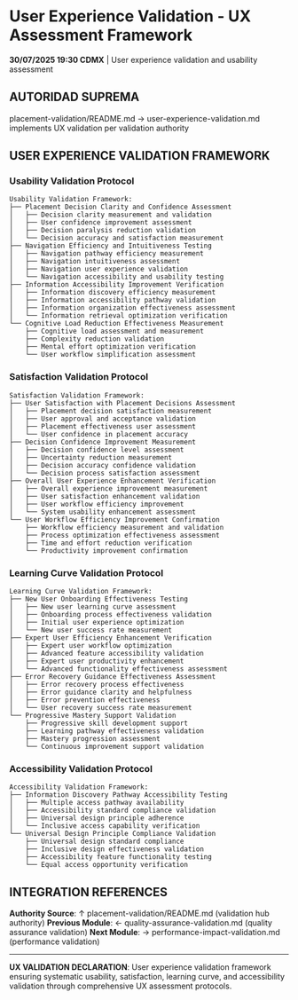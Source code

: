 # User Experience Validation - UX Assessment Framework

**30/07/2025 19:30 CDMX** | User experience validation and usability assessment

## AUTORIDAD SUPREMA
placement-validation/README.md → user-experience-validation.md implements UX validation per validation authority

## USER EXPERIENCE VALIDATION FRAMEWORK

### **Usability Validation Protocol**
```
Usability Validation Framework:
├── Placement Decision Clarity and Confidence Assessment
│   ├── Decision clarity measurement and validation
│   ├── User confidence improvement assessment
│   ├── Decision paralysis reduction validation
│   └── Decision accuracy and satisfaction measurement
├── Navigation Efficiency and Intuitiveness Testing
│   ├── Navigation pathway efficiency measurement
│   ├── Navigation intuitiveness assessment
│   ├── Navigation user experience validation
│   └── Navigation accessibility and usability testing
├── Information Accessibility Improvement Verification
│   ├── Information discovery efficiency measurement
│   ├── Information accessibility pathway validation
│   ├── Information organization effectiveness assessment
│   └── Information retrieval optimization verification
└── Cognitive Load Reduction Effectiveness Measurement
    ├── Cognitive load assessment and measurement
    ├── Complexity reduction validation
    ├── Mental effort optimization verification
    └── User workflow simplification assessment
```

### **Satisfaction Validation Protocol**
```
Satisfaction Validation Framework:
├── User Satisfaction with Placement Decisions Assessment
│   ├── Placement decision satisfaction measurement
│   ├── User approval and acceptance validation
│   ├── Placement effectiveness user assessment
│   └── User confidence in placement accuracy
├── Decision Confidence Improvement Measurement
│   ├── Decision confidence level assessment
│   ├── Uncertainty reduction measurement
│   ├── Decision accuracy confidence validation
│   └── Decision process satisfaction assessment
├── Overall User Experience Enhancement Verification
│   ├── Overall experience improvement measurement
│   ├── User satisfaction enhancement validation
│   ├── User workflow efficiency improvement
│   └── System usability enhancement assessment
└── User Workflow Efficiency Improvement Confirmation
    ├── Workflow efficiency measurement and validation
    ├── Process optimization effectiveness assessment
    ├── Time and effort reduction verification
    └── Productivity improvement confirmation
```

### **Learning Curve Validation Protocol**
```
Learning Curve Validation Framework:
├── New User Onboarding Effectiveness Testing
│   ├── New user learning curve assessment
│   ├── Onboarding process effectiveness validation
│   ├── Initial user experience optimization
│   └── New user success rate measurement
├── Expert User Efficiency Enhancement Verification
│   ├── Expert user workflow optimization
│   ├── Advanced feature accessibility validation
│   ├── Expert user productivity enhancement
│   └── Advanced functionality effectiveness assessment
├── Error Recovery Guidance Effectiveness Assessment
│   ├── Error recovery process effectiveness
│   ├── Error guidance clarity and helpfulness
│   ├── Error prevention effectiveness
│   └── User recovery success rate measurement
└── Progressive Mastery Support Validation
    ├── Progressive skill development support
    ├── Learning pathway effectiveness validation
    ├── Mastery progression assessment
    └── Continuous improvement support validation
```

### **Accessibility Validation Protocol**
```
Accessibility Validation Framework:
├── Information Discovery Pathway Accessibility Testing
│   ├── Multiple access pathway availability
│   ├── Accessibility standard compliance validation
│   ├── Universal design principle adherence
│   └── Inclusive access capability verification
└── Universal Design Principle Compliance Validation
    ├── Universal design standard compliance
    ├── Inclusive design effectiveness validation
    ├── Accessibility feature functionality testing
    └── Equal access opportunity verification
```

## INTEGRATION REFERENCES

**Authority Source**: ↑ placement-validation/README.md (validation hub authority)
**Previous Module**: ← quality-assurance-validation.md (quality assurance validation)
**Next Module**: → performance-impact-validation.md (performance validation)

---

**UX VALIDATION DECLARATION**: User experience validation framework ensuring systematic usability, satisfaction, learning curve, and accessibility validation through comprehensive UX assessment protocols.